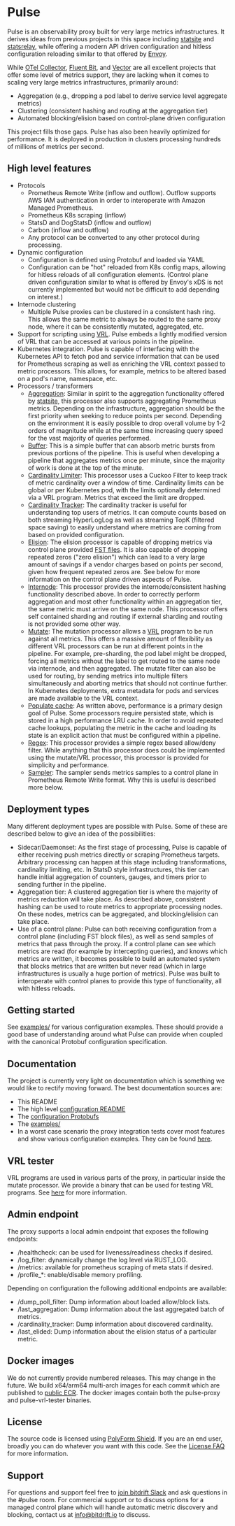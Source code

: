 # Pulse

Pulse is an observability proxy built for very large metrics infrastructures. It derives ideas
from previous projects in this space including [statsite](https://github.com/statsite/statsite)
and [statsrelay](https://github.com/lyft/statsrelay), while offering a modern API driven
configuration and hitless configuration reloading similar to that offered by
[Envoy](https://github.com/envoyproxy/envoy).

While [OTel Collector](https://github.com/open-telemetry/opentelemetry-collector),
[Fluent Bit](https://github.com/fluent/fluent-bit]), and
[Vector](https://github.com/vectordotdev/vector) are all excellent projects that offer some level of
metrics support, they are lacking when it comes to scaling very large metrics infrastructures,
primarily around:

  * Aggregation (e.g., dropping a pod label to derive service level aggregate metrics)
  * Clustering (consistent hashing and routing at the aggregation tier)
  * Automated blocking/elision based on control-plane driven configuration

This project fills those gaps. Pulse has also been heavily optimized for performance. It is deployed
in production in clusters processing hundreds of millions of metrics per second.

## High level features

* Protocols
  * Prometheus Remote Write (inflow and outflow). Outflow supports AWS IAM authentication in order
    to interoperate with Amazon Managed Prometheus.
  * Prometheus K8s scraping (inflow)
  * StatsD and DogStatsD (inflow and outflow)
  * Carbon (inflow and outflow)
  * Any protocol can be converted to any other protocol during processing.
* Dynamic configuration
  * Configuration is defined using Protobuf and loaded via YAML
  * Configuration can be "hot" reloaded from K8s config maps, allowing for hitless reloads of all
    configuration elements. (Control plane driven configuration similar to what is offered by
    Envoy's xDS is not currently implemented but would not be difficult to add depending on
    interest.)
* Internode clustering
  * Multiple Pulse proxies can be clustered in a consistent hash ring. This allows the same
    metric to always be routed to the same proxy node, where it can be consistently mutated,
    aggregated, etc.
* Support for scripting using [VRL](https://vector.dev/docs/reference/vrl/). Pulse embeds a lightly
  modified version of VRL that can be accessed at various points in the pipeline.
* Kubernetes integration. Pulse is capable of interfacing with the Kubernetes API to fetch pod
  and service information that can be used for Prometheus scraping as well as enriching the VRL
  context passed to metric processors. This allows, for example, metrics to be altered based on a
  pod's name, namespace, etc.
* Processors / transformers
  * [Aggregation](pulse-protobuf/proto/pulse/config/processor/v1/aggregation.proto): Similar in
    spirit to the aggregation functionality offered by
    [statsite](https://github.com/statsite/statsite), this processor also supports aggregating
    Prometheus metrics. Depending on the infrastructure, aggregation should be the first priority
    when seeking to reduce points per second. Depending on the environment it is easily possible
    to drop overall volume by 1-2 orders of magnitude while at the same time increasing query speed
    for the vast majority of queries performed.
  * [Buffer](pulse-protobuf/proto/pulse/config/processor/v1/buffer.proto): This is a simple
    buffer that can absorb metric bursts from previous portions of the pipeline. This is useful
    when developing a pipeline that aggregates metrics once per minute, since the majority of work
    is done at the top of the minute.
  * [Cardinality Limiter](pulse-protobuf/proto/pulse/config/processor/v1/cardinality_limiter.proto):
    This processor uses a Cuckoo Filter to keep track of metric cardinality over a window of time.
    Cardinality limits can be global or per Kubernetes pod, with the limits optionally determined
    via a VRL program. Metrics that exceed the limit are dropped.
  * [Cardinality Tracker](pulse-protobuf/proto/pulse/config/processor/v1/cardinality_tracker.proto):
    The cardinality tracker is useful for understanding top users of metrics. It can compute counts
    based on both streaming HyperLogLog as well as streaming TopK (filtered space saving) to easily
    understand where metrics are coming from based on provided configuration.
  * [Elision](pulse-protobuf/proto/pulse/config/processor/v1/elision.proto): The elision processor
    is capable of dropping metrics via control plane provided [FST
    files](https://github.com/BurntSushi/fst). It is also capable of dropping repeated zeros ("zero
    elision") which can lead to a very large amount of savings if a vendor charges based on points
    per second, given how frequent repeated zeros are. See below for more information on the
    control plane driven aspects of Pulse.
  * [Internode](pulse-protobuf/proto/pulse/config/processor/v1/internode.proto): This processor
    provides the internode/consistent hashing functionality described above. In order to correctly
    perform aggregation and most other functionality within an aggregation tier, the same metric
    must arrive on the same node. This processor offers self contained sharding and routing if
    external sharding and routing is not provided some other way.
  * [Mutate](pulse-protobuf/proto/pulse/config/processor/v1/mutate.proto): The mutation processor
    allows a [VRL](https://vector.dev/docs/reference/vrl/) program to be run against all metrics.
    This offers a massive amount of flexibility as different VRL processors can be run at different
    points in the pipeline. For example, pre-sharding, the pod label might be dropped, forcing all
    metrics without the label to get routed to the same node via internode, and then aggregated. The
    mutate filter can also be used for routing, by sending metrics into multiple filters
    simultaneously and aborting metrics that should not continue further. In Kubernetes deployments,
    extra metadata for pods and services are made available to the VRL context.
  * [Populate cache](pulse-protobuf/proto/pulse/config/processor/v1/populate_cache.proto): As
    written above, performance is a primary design goal of Pulse. Some processors require
    persisted state, which is stored in a high performance LRU cache. In order to avoid repeated
    cache lookups, populating the metric in the cache and loading its state is an explicit action
    that must be configured within a pipeline.
  * [Regex](pulse-protobuf/proto/pulse/config/processor/v1/regex.proto): This processor provides a
    simple regex based allow/deny filter. While anything that this processor does could be
    implemented using the mutate/VRL processor, this processor is provided for simplicity and
    performance.
  * [Sampler](pulse-protobuf/proto/pulse/config/processor/v1/sampler.proto): The sampler sends
    metrics samples to a control plane in Prometheus Remote Write format. Why this is useful is
    described more below.

## Deployment types

Many different deployment types are possible with Pulse. Some of these are described below to give
an idea of the possibilities:

* Sidecar/Daemonset: As the first stage of processing, Pulse is capable of either receiving push
  metrics directly or scraping Prometheus targets. Arbitrary processing can happen at this stage
  including transformations, cardinality limiting, etc. In StatsD style infrastructures, this
  tier can handle initial aggregation of counters, gauges, and timers prior to sending further
  in the pipeline.
* Aggregation tier: A clustered aggregation tier is where the majority of metrics reduction will
  take place. As described above, consistent hashing can be used to route metrics to appropriate
  processing nodes. On these nodes, metrics can be aggregated, and blocking/elision can take place.
* Use of a control plane: Pulse can both receiving configuration from a control plane (including
  FST block files), as well as send samples of metrics that pass through the proxy. If a control
  plane can see which metrics are read (for example by intercepting queries), and knows which
  metrics are written, it becomes possible to build an automated system that blocks metrics that are
  written but never read (which in large infrastructures is usually a huge portion of metrics).
  Pulse was built to interoperate with control planes to provide this type of functionality, all
  with hitless reloads.

## Getting started

See [examples/](examples/) for various configuration examples. These should provide a good base of
understanding around what Pulse can provide when coupled with the canonical Protobuf configuration
specification.

## Documentation

The project is currently very light on documentation which is something we would like to rectify
moving forward. The best documentation sources are:

* This README
* The high level [configuration README](CONFIGURATION.md)
* The [configuration Protobufs](pulse-protobuf/proto/pulse/config/)
* The [examples/](examples/)
* In a worst case scenario the proxy integration tests cover most features and show various
  configuration examples. They can be found [here](pulse-proxy/src/test/integration/).

## VRL tester

VRL programs are used in various parts of the proxy, in particular inside the mutate processor. We
provide a binary that can be used for testing VRL programs. See [here](pulse-vrl-tester/) for more
information.

## Admin endpoint

The proxy supports a local admin endpoint that exposes the following endpoints:
* /healthcheck: can be used for liveness/readiness checks if desired.
* /log_filter: dynamically change the log level via RUST_LOG.
* /metrics: available for prometheus scraping of meta stats if desired.
* /profile_*: enable/disable memory profiling.

Depending on configuration the following additional endpoints are available:
* /dump_poll_filter: Dump information about loaded allow/block lists.
* /last_aggregation: Dump information about the last aggregated batch of metrics.
* /cardinality_tracker: Dump information about discovered cardinality.
* /last_elided: Dump information about the elision status of a particular metric.

## Docker images

We do not currently provide numbered releases. This may change in the future. We build x64/arm64
multi-arch images for each commit which are published to [public
ECR](https://gallery.ecr.aws/bitdrift/pulse). The docker images contain both the pulse-proxy and
pulse-vrl-tester binaries.

## License

The source code is licensed using [PolyForm Shield](LICENSE). If you are an end user, broadly you
can do whatever you want with this code. See the [License FAQ](LICENSE_FAQ.md) for more information.

## Support

For questions and support feel free to [join bitdrift
Slack](https://communityinviter.com/apps/bitdriftpublic/bitdrifters) and ask questions in the #pulse
room. For commercial support or to discuss options for a managed control plane which will handle
automatic metric discovery and blocking, contact us at [info@bitdrift.io](mailto:info@bitdrift.io)
to discuss.

